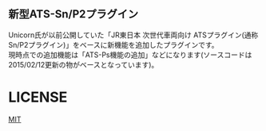 ## 新型ATS-Sn/P2プラグイン  
Unicorn氏が以前公開していた「JR東日本 次世代車両向け ATSプラグイン(通称Sn/P2プラグイン)」をベースに新機能を追加したプラグインです。  
現時点での追加機能は「ATS-Ps機能の追加」などになります(ソースコードは2015/02/12更新の物がベースとなっています)。  
# LICENSE
[MIT](https://github.com/TomyRailway/NewATS-Sn-P2/blob/main/LICENCE.md)
